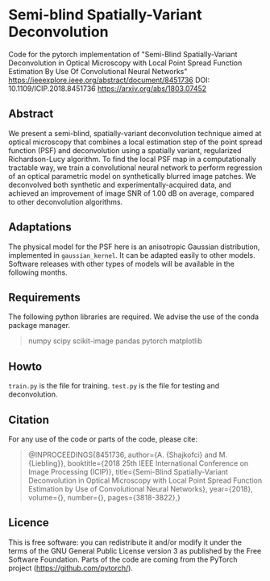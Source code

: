 # Semi-blind Spatially-Variant Deconvolution
Code for the pytorch implementation of "Semi-Blind Spatially-Variant Deconvolution in Optical Microscopy with Local Point Spread Function Estimation By Use Of Convolutional Neural Networks"
https://ieeexplore.ieee.org/abstract/document/8451736
DOI: 10.1109/ICIP.2018.8451736 
https://arxiv.org/abs/1803.07452

## Abstract
We present a semi-blind, spatially-variant deconvolution technique aimed at optical microscopy that combines a local estimation step of the point spread function (PSF) and deconvolution using a spatially variant, regularized Richardson-Lucy algorithm. To find the local PSF map in a computationally tractable way, we train a convolutional neural network to perform regression of an optical parametric model on synthetically blurred image patches. We deconvolved both synthetic and experimentally-acquired data, and achieved an improvement of image SNR of 1.00 dB on average, compared to other deconvolution algorithms.

## Adaptations
The physical model for the PSF here is an anisotropic Gaussian distribution, implemented in `gaussian_kernel`. It can be adapted easily to other models. Software releases with other types of models will be available in the following months.

## Requirements
The following python libraries are required. We advise the use of the conda package manager.
> numpy
> scipy
> scikit-image
> pandas
> pytorch
> matplotlib

## Howto
`train.py` is the file for training. `test.py` is the file for testing and deconvolution.

## Citation
For any use of the code or parts of the code, please cite:
> @INPROCEEDINGS{8451736, author={A. {Shajkofci} and M. {Liebling}}, booktitle={2018 25th IEEE International Conference on Image Processing (ICIP)}, title={Semi-Blind Spatially-Variant Deconvolution in Optical Microscopy with Local Point Spread Function Estimation by Use of Convolutional Neural Networks}, year={2018}, volume={}, number={}, pages={3818-3822},} 

## Licence
This is free software: you can redistribute it and/or modify it under the terms of the GNU General Public License version 3 as published by the Free Software Foundation. Parts of the code are coming from the PyTorch project (https://github.com/pytorch/).
